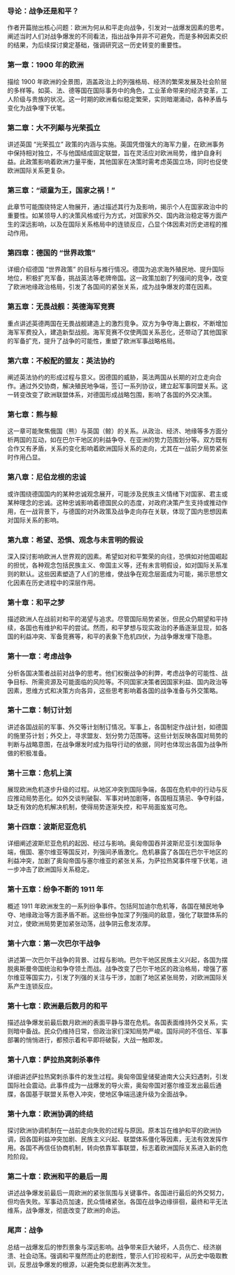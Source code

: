### 导论：战争还是和平？
作者开篇抛出核心问题：欧洲为何从和平走向战争，引发对一战爆发因素的思考。阐述当时人们对战争爆发的不同看法，指出战争并非不可避免，而是多种因素交织的结果，为后续探讨奠定基础，强调研究这一历史转变的重要性。

### 第一章：1900 年的欧洲
描绘 1900 年欧洲的全景图，涵盖政治上的列强格局、经济的繁荣发展及社会阶层的多样等。如英、法、德等国在国际事务中的角色，工业革命带来的经济变革，工人阶级与贵族的状况。这一时期的欧洲看似稳定繁荣，实则暗潮涌动，各种矛盾与变化为战争埋下伏笔。

### 第二章：大不列颠与光荣孤立
讲述英国 “光荣孤立” 政策的内涵与实施。英国凭借强大的海军力量，在欧洲事务中保持相对独立，不与他国结成固定联盟，旨在灵活应对欧洲局势，维护自身利益。此政策影响着欧洲力量平衡，其他国家在决策时需考虑英国立场，同时也促使欧洲国际关系更复杂。

### 第三章：“顽童为王，国家之祸！”
此章节可能围绕特定人物展开，通过描述其行为及影响，揭示个人在国家政治中的重要性。如某领导人的决策风格或行为方式，对国家外交、国内政治稳定等方面产生的深远影响，以及在国际关系格局中的连锁反应，凸显个体因素对历史进程的推动作用。

### 第四章：德国的 “世界政策”
详细介绍德国 “世界政策” 的目标与推行情况。德国为追求海外殖民地、提升国际地位，积极扩充军备，挑战英法等老牌帝国。这一政策加剧了列强间的竞争，改变了欧洲地缘政治格局，引发了各国间的紧张关系，成为战争爆发的潜在因素。

### 第五章：无畏战舰：英德海军竞赛
重点讲述英德两国在无畏战舰建造上的激烈竞争。双方为争夺海上霸权，不断增加海军军费投入，建造新型战舰。海军竞赛不仅使两国关系恶化，还带动了其他国家的军备扩充，提升了战争的可能性，重塑了欧洲军事战略格局。

### 第六章：不般配的盟友：英法协约
阐述英法协约的形成过程与意义。因德国的威胁，英法两国从长期的对立走向合作。通过外交协商，解决殖民地争端，签订一系列协议，建立起军事同盟关系。这一转变改变了欧洲联盟体系，对德国形成战略包围，影响了各国的外交决策。

### 第七章：熊与鲸
这一章可能聚焦俄国（熊）与英国（鲸）的关系。从政治、经济、地缘等多方面分析两国的互动，如在巴尔干地区的利益争夺、在亚洲的势力范围划分等。双方既有合作又有矛盾，关系的变化影响着欧洲国际关系的走向，尤其在一战前夕局势紧张时作用凸显。

### 第八章：尼伯龙根的忠诚
或许围绕德国国内的某种忠诚观念展开，可能涉及民族主义情绪下对国家、君主或某种理念的忠诚。这种忠诚影响着德国民众的态度，对政府决策产生支持或推动作用，在一战背景下，与德国的对外政策及战争走向存在关联，体现了国内思想因素对国际关系的影响。

### 第九章：希望、恐惧、观念与未言明的假设
深入探讨影响欧洲人世界观的因素。希望如对和平繁荣的向往，恐惧如对他国崛起的担忧，各种观念包括民族主义、帝国主义等，还有未言明假设，如对国际关系准则的默认。这些因素塑造了人们的思维，使战争在观念层面成为可能，揭示思想文化因素在历史进程中的深层作用。

### 第十章：和平之梦
描述欧洲人在战前对和平的渴望与追求。尽管国际局势紧张，但民众仍期望和平持续，各国也有维护和平的尝试。然而，和平梦想与现实政治的矛盾逐渐显现，如各国的利益冲突、军备竞赛等，和平的表象下危机四伏，为战争爆发埋下隐患。

### 第十一章：考虑战争
分析各国决策者战前对战争的思考。他们权衡战争的利弊，考虑战争的可能性、战争目标、所需资源及可能面临的风险等。不同国家决策者因国家利益、国内政治等因素，思维方式和决策方向各异，这些思考影响着各国的战争准备与外交策略。

### 第十二章：制订计划
讲述各国战前的军事、外交等计划制订情况。军事上，各国制定作战计划，如德国的施里芬计划；外交上，寻求盟友、划分势力范围等。这些计划反映各国对局势的判断与战略意图，在战争爆发时成为指导行动的依据，同时也体现出各国为战争所做的积极准备。

### 第十三章：危机上演
展现欧洲危机逐步升级的过程。从地区冲突到国际争端，各国在危机中的行动与反应推动局势恶化。如外交谈判破裂、军事对峙加剧等，各国相互猜忌、争夺利益，缺乏有效的危机解决机制，使得局势逐渐失控，和平局面岌岌可危。

### 第十四章：波斯尼亚危机
详细阐述波斯尼亚危机的起因、经过与影响。奥匈帝国吞并波斯尼亚引发国际争端，俄国、塞尔维亚等国反对，列强间矛盾激化。危机暴露了各国在巴尔干地区的利益冲突，加剧了奥匈帝国与塞尔维亚的紧张关系，为萨拉热窝事件埋下伏笔，进一步冲击了欧洲国际关系稳定。

### 第十五章：纷争不断的 1911 年
概述 1911 年欧洲发生的一系列纷争事件。包括阿加迪尔危机等，各国在殖民地争夺、地缘政治等方面矛盾不断。这些纷争加深了列强间的敌意，强化了联盟体系的对立，使欧洲局势更加紧张动荡，战争阴云愈发浓厚。

### 第十六章：第一次巴尔干战争
讲述第一次巴尔干战争的背景、过程与影响。巴尔干地区民族主义兴起，各国为摆脱奥斯曼帝国统治和争夺领土而战。战争改变了巴尔干地区的政治格局，增强了塞尔维亚等国实力，引发了列强的关注与干涉，加剧了地区紧张局势，对欧洲国际关系产生连锁反应。

### 第十七章：欧洲最后数月的和平
描述战争爆发前最后数月欧洲的表面平静与潜在危机。各国表面维持外交关系，实则暗中备战。民众仍维持日常，但政治家们深知局势严峻。国际间的不信任、军事部署的悄悄进行，都预示着和平即将破裂，大战一触即发。

### 第十八章：萨拉热窝刺杀事件
详细讲述萨拉热窝刺杀事件的发生过程。奥匈帝国皇储斐迪南大公夫妇遇刺，引发国际社会震动。此事件成为一战爆发的导火索，奥匈帝国对塞尔维亚发出最后通牒，各国基于联盟关系卷入冲突，使地区争端迅速升级为全面战争。

### 第十九章：欧洲协调的终结
探讨欧洲协调机制在一战前走向失败的过程与原因。原本旨在维护和平的欧洲协调，因各国利益冲突加剧、民族主义兴起、联盟体系僵化等因素，无法有效发挥作用。各国不再信任协商机制，转向依靠军事联盟，标志着欧洲国际关系进入新的危险阶段。

### 第二十章：欧洲和平的最后一周
讲述战争爆发前最后一周欧洲的紧张氛围与关键事件。各国进行最后的外交努力，但均告失败。军事动员加速，民众情绪紧张。各国在战争边缘徘徊，最终和平无法维系，战争爆发，彻底改变了欧洲的命运。

### 尾声：战争
总结一战爆发后的惨烈景象与深远影响。战争带来巨大破坏，人员伤亡、经济崩溃、社会动荡。强调和平戛然而止的悲剧性，警示人们珍视和平，从历史中吸取教训，反思战争爆发的根源，以避免类似悲剧再次发生。
